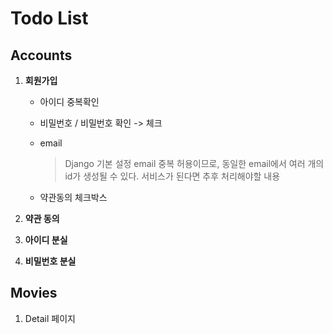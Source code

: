 # Todo List

## Accounts

1. **회원가입**

   - 아이디 중복확인

   - 비밀번호 / 비밀번호 확인 -> 체크

   - email

     > Django 기본 설정 email 중복 허용이므로,
     > 동일한 email에서 여러 개의 id가 생성될 수 있다.
     > 서비스가 된다면 추후 처리해야할 내용

   - 약관동의 체크박스

2. **약관 동의**

3. **아이디 분실**

4. **비밀번호 분실**



## Movies

1. Detail 페이지